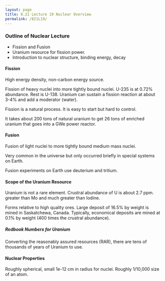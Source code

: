```yaml
---
layout: page
title: 8.21 Lecture 19 Nuclear Overview
permalink: /821L19/
---
```


### Outline of Nuclear Lecture

- Fission and Fusion
- Uranium resource for fission power. 
- Introduction to nuclear structure, binding energy, decay

#### Fission
High energy density, non-carbon energy source.

Fission of heavy nuclei into more tightly bound nuclei. U-235 is at 0.72% abundance. Rest is U-138.
Uranium can sustain a fission reaction at about 3-4% and add a moderator (water). 

Fission is a natural process. It is easy to start but hard to control. 

It takes about 200 tons of natural uranium to get 26 tons of enriched uranium that goes into a GWe
power reactor. 

#### Fusion
Fusion of light nuclei to more tightly bound medium mass nuclei.

Very common in the universe but only occurred briefly in special systems on Earth.

Fusion experiments on Earth use deuterium and tritium. 


#### Scope of the Uranium Resource
Uranium is not a rare element. Crustral abundance of U is about 2.7 ppm. greater than Mo and much greater than Iodine.

Forms relative to high quality ores. Large deposit of 16.5% by weight is mined in Saskatchewa, Canada. Typically,
economical deposits are mined at 0.1% by weight (400 times the crustral abundance).

##### Redbook Numbers for Uranium
Converting the reasonably assured resources (RAR), there are tens of thousands of years of Uranium to use.

#### Nuclear Properties
Roughly spherical, small 1e-12 cm in radius for nuclei. Roughly 1/10,000 size of an atom.


